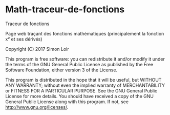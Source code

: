 # Math-traceur-de-fonctions
Traceur de fonctions

Page web traçant des fonctions mathématiques (principalement la fonction x² et ses dérivés)


Copyright (C) 2017  Simon Loir

This program is free software: you can redistribute it and/or modify
it under the terms of the GNU General Public License as published by
the Free Software Foundation, either version 3 of the License.

This program is distributed in the hope that it will be useful,
but WITHOUT ANY WARRANTY; without even the implied warranty of
MERCHANTABILITY or FITNESS FOR A PARTICULAR PURPOSE.  See the
GNU General Public License for more details.
You should have received a copy of the GNU General Public License
along with this program.  If not, see http://www.gnu.org/licenses/.
